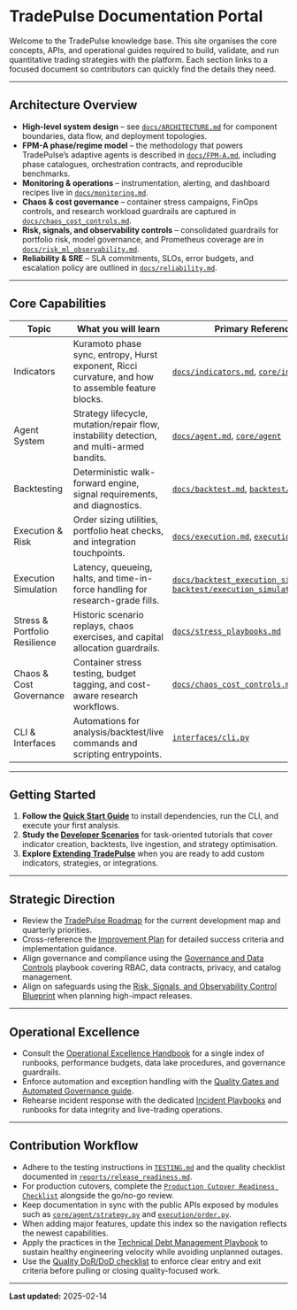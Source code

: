 # TradePulse Documentation Portal

Welcome to the TradePulse knowledge base. This site organises the core
concepts, APIs, and operational guides required to build, validate, and run
quantitative trading strategies with the platform. Each section links to a
focused document so contributors can quickly find the details they need.

---

## Architecture Overview

- **High-level system design** – see [`docs/ARCHITECTURE.md`](ARCHITECTURE.md)
  for component boundaries, data flow, and deployment topologies.
- **FPM-A phase/regime model** – the methodology that powers TradePulse’s
  adaptive agents is described in [`docs/FPM-A.md`](FPM-A.md), including phase
  catalogues, orchestration contracts, and reproducible benchmarks.
- **Monitoring & operations** – instrumentation, alerting, and dashboard
  recipes live in [`docs/monitoring.md`](monitoring.md).
- **Chaos & cost governance** – container stress campaigns, FinOps controls,
  and research workload guardrails are captured in
  [`docs/chaos_cost_controls.md`](chaos_cost_controls.md).
- **Risk, signals, and observability controls** – consolidated guardrails for
  portfolio risk, model governance, and Prometheus coverage are in
  [`docs/risk_ml_observability.md`](risk_ml_observability.md).
- **Reliability & SRE** – SLA commitments, SLOs, error budgets, and escalation
  policy are outlined in [`docs/reliability.md`](reliability.md).

---

## Core Capabilities

| Topic | What you will learn | Primary References |
| ----- | ------------------- | ------------------ |
| Indicators | Kuramoto phase sync, entropy, Hurst exponent, Ricci curvature, and how to assemble feature blocks. | [`docs/indicators.md`](indicators.md), [`core/indicators`](../core/indicators) |
| Agent System | Strategy lifecycle, mutation/repair flow, instability detection, and multi-armed bandits. | [`docs/agent.md`](agent.md), [`core/agent`](../core/agent) |
| Backtesting | Deterministic walk-forward engine, signal requirements, and diagnostics. | [`docs/backtest.md`](backtest.md), [`backtest/engine.py`](../backtest/engine.py) |
| Execution & Risk | Order sizing utilities, portfolio heat checks, and integration touchpoints. | [`docs/execution.md`](execution.md), [`execution`](../execution) |
| Execution Simulation | Latency, queueing, halts, and time-in-force handling for research-grade fills. | [`docs/backtest_execution_simulation.md`](backtest_execution_simulation.md), [`backtest/execution_simulation.py`](../backtest/execution_simulation.py) |
| Stress & Portfolio Resilience | Historic scenario replays, chaos exercises, and capital allocation guardrails. | [`docs/stress_playbooks.md`](stress_playbooks.md) |
| Chaos & Cost Governance | Container stress testing, budget tagging, and cost-aware research workflows. | [`docs/chaos_cost_controls.md`](chaos_cost_controls.md) |
| CLI & Interfaces | Automations for analysis/backtest/live commands and scripting entrypoints. | [`interfaces/cli.py`](../interfaces/cli.py) |

---

## Getting Started

1. **Follow the [Quick Start Guide](quickstart.md)** to install dependencies,
   run the CLI, and execute your first analysis.
2. **Study the [Developer Scenarios](scenarios.md)** for task-oriented
   tutorials that cover indicator creation, backtests, live ingestion, and
   strategy optimisation.
3. **Explore [Extending TradePulse](extending.md)** when you are ready to add
   custom indicators, strategies, or integrations.

---

## Strategic Direction

- Review the [TradePulse Roadmap](roadmap.md) for the current development map and
  quarterly priorities.
- Cross-reference the [Improvement Plan](improvement_plan.md) for detailed
  success criteria and implementation guidance.
- Align governance and compliance using the
  [Governance and Data Controls](governance.md) playbook covering RBAC, data
  contracts, privacy, and catalog management.
- Align on safeguards using the [Risk, Signals, and Observability Control
  Blueprint](risk_ml_observability.md) when planning high-impact releases.

---

## Operational Excellence

- Consult the [Operational Excellence Handbook](operational_handbook.md) for a
  single index of runbooks, performance budgets, data lake procedures, and
  governance guardrails.
- Enforce automation and exception handling with the
  [Quality Gates and Automated Governance guide](quality_gates.md).
- Rehearse incident response with the dedicated
  [Incident Playbooks](incident_playbooks.md) and runbooks for data integrity
  and live-trading operations.

---

## Contribution Workflow

- Adhere to the testing instructions in [`TESTING.md`](../TESTING.md) and the
  quality checklist documented in [`reports/release_readiness.md`](../reports/release_readiness.md).
- For production cutovers, complete the
  [`Production Cutover Readiness Checklist`](../reports/prod_cutover_readiness_checklist.md)
  alongside the go/no-go review.
- Keep documentation in sync with the public APIs exposed by modules such as
  [`core/agent/strategy.py`](../core/agent/strategy.py) and
  [`execution/order.py`](../execution/order.py).
- When adding major features, update this index so the navigation reflects the
  newest capabilities.
- Apply the practices in the [Technical Debt Management Playbook](technical-debt.md)
  to sustain healthy engineering velocity while avoiding unplanned outages.
- Use the [Quality DoR/DoD checklist](quality-dor-dod.md) to enforce clear entry
  and exit criteria before pulling or closing quality-focused work.

---

**Last updated:** 2025-02-14

